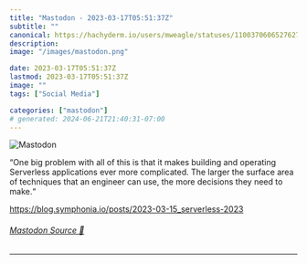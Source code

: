 ```yaml
---
title: "Mastodon - 2023-03-17T05:51:37Z"
subtitle: ""
canonical: https://hachyderm.io/users/mweagle/statuses/110037060652762734
description:
image: "/images/mastodon.png"

date: 2023-03-17T05:51:37Z
lastmod: 2023-03-17T05:51:37Z
image: ""
tags: ["Social Media"]

categories: ["mastodon"]
# generated: 2024-06-21T21:40:31-07:00
---
```

![Mastodon](/images/mastodon.png)

<p>“One big problem with all of this is that it makes building and operating Serverless applications ever more complicated. The larger the surface area of techniques that an engineer can use, the more decisions they need to make.“</p><p><a href="https://blog.symphonia.io/posts/2023-03-15_serverless-2023" target="_blank" rel="nofollow noopener noreferrer" translate="no"><span class="invisible">https://</span><span class="ellipsis">blog.symphonia.io/posts/2023-0</span><span class="invisible">3-15_serverless-2023</span></a></p>


###### [Mastodon Source 🐘](https://hachyderm.io/@mweagle/110037060652762734)

___
